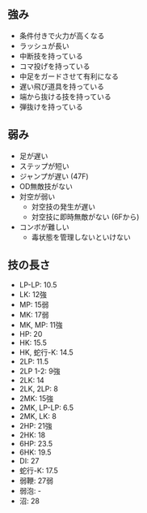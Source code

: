 ## 強み

- 条件付きで火力が高くなる
- ラッシュが長い
- 中断技を持っている
- コマ投げを持っている
- 中足をガードさせて有利になる
- 遅い飛び道具を持っている
- 端から抜ける技を持っている
- 弾抜けを持っている

## 弱み

- 足が遅い
- ステップが短い
- ジャンプが遅い (47F)
- OD無敵技がない
- 対空が弱い
  - 対空技の発生が遅い
  - 対空技に即時無敵がない (6Fから)
- コンボが難しい
  - 毒状態を管理しないといけない

## 技の長さ

- LP-LP: 10.5
- LK: 12強
- MP: 15弱
- MK: 17弱
- MK, MP: 11強
- HP: 20
- HK: 15.5
- HK, 蛇行-K: 14.5
- 2LP: 11.5
- 2LP 1-2: 9強
- 2LK: 14
- 2LK, 2LP: 8
- 2MK: 15強
- 2MK, LP-LP: 6.5
- 2MK, LK: 8
- 2HP: 21強
- 2HK: 18
- 6HP: 23.5
- 6HK: 19.5
- DI: 27
- 蛇行-K: 17.5
- 弱鞭: 27弱
- 弱泡: -
- 沼: 28
